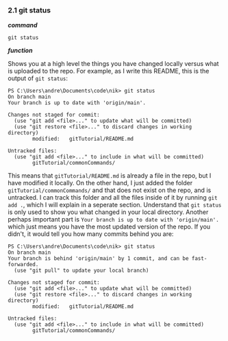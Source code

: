 ### 2.1 git status

***command***

`git status`

***function***

Shows you at a high level the things you have changed locally versus what is uploaded to the repo. For example, as I write this README, this is the output of `git status`:

```
PS C:\Users\andre\Documents\code\nik> git status 
On branch main
Your branch is up to date with 'origin/main'.

Changes not staged for commit:
  (use "git add <file>..." to update what will be committed)
  (use "git restore <file>..." to discard changes in working directory)
        modified:   gitTutorial/README.md

Untracked files:
  (use "git add <file>..." to include in what will be committed)
        gitTutorial/commonCommands/
```

This means that `gitTutorial/README.md` is already a file in the repo, but I have modified it locally. On the other hand, I just added the folder `gitTutorial/commonCommands/` and that does not exist on the repo, and is untracked. I can track this folder and all the files inside of it by running `git add .`, which I will explain in a seperate section. Understand that `git status` is only used to show you what changed in your local directory. Another perhaps important part is `Your branch is up to date with 'origin/main'.` which just means you have the most updated version of the repo. If you didn't, it would tell you how many commits behind you are:

```
PS C:\Users\andre\Documents\code\nik> git status
On branch main
Your branch is behind 'origin/main' by 1 commit, and can be fast-forwarded.
  (use "git pull" to update your local branch)

Changes not staged for commit:
  (use "git add <file>..." to update what will be committed)
  (use "git restore <file>..." to discard changes in working directory)
        modified:   gitTutorial/README.md

Untracked files:
  (use "git add <file>..." to include in what will be committed)
        gitTutorial/commonCommands/
```

